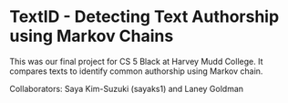 # TextID - Detecting Text Authorship using Markov Chains

This was our final project for CS 5 Black at Harvey Mudd College. It compares texts to identify common authorship using Markov chain.

Collaborators: Saya Kim-Suzuki (sayaks1) and Laney Goldman
